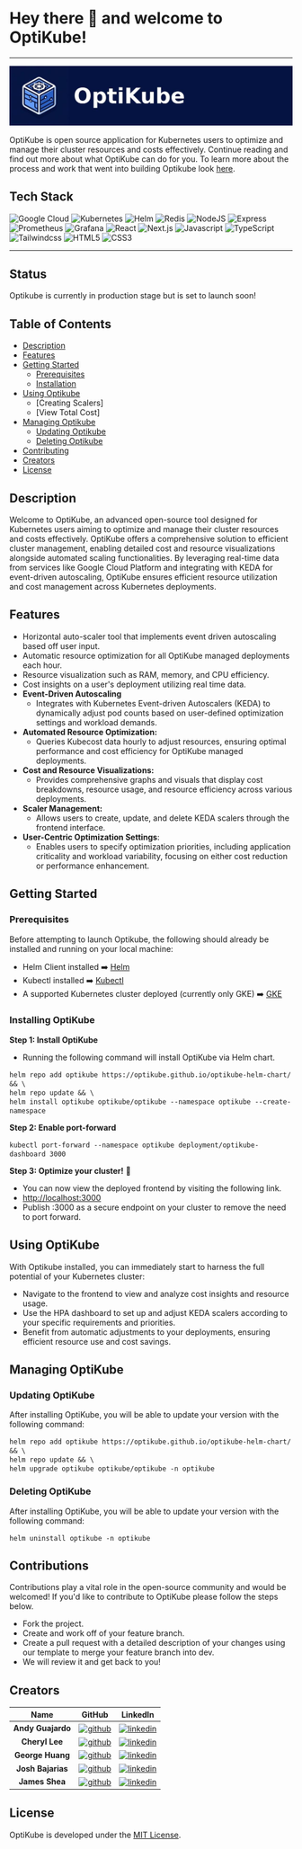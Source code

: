 # Hey there 👋 and welcome to OptiKube!
---
 ![OptiKube Horizontal Logo](optikube_logo_horizontal_final.jpg)
 
OptiKube is open source application for Kubernetes users to optimize and manage their cluster resources and costs effectively. Continue reading and find out more about what OptiKube can do for you. To learn more about the process and work that went into building Optikube look [here](https://medium.com/@andymatt1225/optikube-your-kubernetes-clusters-new-best-friend-e115ea68679a).

## Tech Stack
![Google Cloud](https://img.shields.io/badge/Google_Cloud-4285F4?style=for-the-badge&logo=google-cloud&logoColor=white)
![Kubernetes](https://img.shields.io/badge/kubernetes-326ce5.svg?&style=for-the-badge&logo=kubernetes&logoColor=white)
![Helm](https://img.shields.io/badge/Helm-0F1689?style=for-the-badge&logo=Helm&labelColor=0F1689)
![Redis](https://img.shields.io/badge/redis-CC0000.svg?&style=for-the-badge&logo=redis&logoColor=white)
![NodeJS](https://img.shields.io/badge/node.js-6DA55F?style=for-the-badge&logo=node.js&logoColor=white)
![Express](https://img.shields.io/badge/Express%20js-000000?style=for-the-badge&logo=express&logoColor=white)
![Prometheus](https://img.shields.io/badge/Prometheus-000000?style=for-the-badge&logo=prometheus&labelColor=000000)
![Grafana](https://img.shields.io/badge/Grafana-F2F4F9?style=for-the-badge&logo=grafana&logoColor=orange&labelColor=F2F4F9)
![React](https://img.shields.io/badge/react-%2320232a.svg?style=for-the-badge&logo=react&logoColor=%2361DAFB)
![Next.js](https://img.shields.io/badge/Next.js-lightgray?style=for-the-badge&logo=next.js&logoColor=black)
![Javascript](https://img.shields.io/badge/JavaScript-323330?style=for-the-badge&logo=javascript&logoColor=F7DF1E)
![TypeScript](https://img.shields.io/badge/TypeScript-007ACC?style=for-the-badge&logo=typescript&logoColor=white)
![Tailwindcss](https://img.shields.io/badge/Tailwindcss-090e1a?style=for-the-badge&logo=tailwindcss)
![HTML5](https://img.shields.io/badge/html5-%23E34F26.svg?style=for-the-badge&logo=html5&logoColor=white)
![CSS3](https://img.shields.io/badge/css3-%231572B6.svg?style=for-the-badge&logo=css3&logoColor=white)

---

## Status
Optikube is currently in production stage but is set to launch soon!

## Table of Contents

- [Description](#description)
- [Features](#features)
- [Getting Started](#installing-optikube)
  - [Prerequisites](#prerequisites)
  - [Installation](#installating-optikube)
- [Using Optikube](#using-optikube)
  - [Creating Scalers]
  - [View Total Cost] 
- [Managing Optikube](#managing-optikube)
  - [Updating Optikube](#updating-optikube)
  - [Deleting Optikube](#deleting-optikube) 
- [Contributing](#contributions)
- [Creators](#creators)
- [License](#license)


## Description
Welcome to OptiKube, an advanced open-source tool designed for Kubernetes users aiming to optimize and manage their cluster resources and costs effectively. OptiKube offers a comprehensive solution to efficient cluster management, enabling detailed cost and resource visualizations alongside automated scaling functionalities. By leveraging real-time data from services like Google Cloud Platform and integrating with KEDA for event-driven autoscaling, OptiKube ensures efficient resource utilization and cost management across Kubernetes deployments.

## Features
- Horizontal auto-scaler tool that implements event driven autoscaling based off user input.
- Automatic resource optimization for all OptiKube managed deployments each hour.
- Resource visualization such as RAM, memory, and CPU efficiency.
- Cost insights on a user's deployment utilizing real time data.
- **Event-Driven Autoscaling**
  - Integrates with Kubernetes Event-driven Autoscalers (KEDA) to dynamically adjust pod counts based on user-defined optimization settings and workload demands.
- **Automated Resource Optimization:**
  - Queries Kubecost data hourly to adjust resources, ensuring optimal performance and cost efficiency for OptiKube managed deployments.
- **Cost and Resource Visualizations:**
  - Provides comprehensive graphs and visuals that display cost breakdowns, resource usage, and resource efficiency across various deployments.
- **Scaler Management:**
  - Allows users to create, update, and delete KEDA scalers through the frontend interface.
- **User-Centric Optimization Settings**:
  - Enables users to specify optimization priorities, including application criticality and workload variability, focusing on either cost reduction or performance enhancement. 

## Getting Started

### Prerequisites
Before attempting to launch Optikube, the following should already be installed and running on your local machine:
- Helm Client installed ➡️ [Helm](https://helm.sh/docs/intro/install/)
- Kubectl installed ➡️ [Kubectl](https://kubernetes.io/docs/tasks/tools/#kubectl)
- A supported Kubernetes cluster deployed (currently only GKE) ➡️ [GKE](https://cloud.google.com/kubernetes-engine/docs/quickstarts/create-cluster)

### Installing OptiKube
**Step 1: Install OptiKube**
  - Running the following command will install OptiKube via Helm chart.
  ```
  helm repo add optikube https://optikube.github.io/optikube-helm-chart/ && \
  helm repo update && \
  helm install optikube optikube/optikube --namespace optikube --create-namespace
  ```
**Step 2: Enable port-forward**
  ```
  kubectl port-forward --namespace optikube deployment/optikube-dashboard 3000
  ```
**Step 3: Optimize your cluster!** :tada: 
  - You can now view the deployed frontend by visiting the following link.
  - [http://localhost:3000](http://localhost:3000)
  - Publish :3000 as a secure endpoint on your cluster to remove the need to port forward.

## Using OptiKube
With Optikube installed, you can immediately start to harness the full potential of your Kubernetes cluster:
  - Navigate to the frontend to view and analyze cost insights and resource usage.
  - Use the HPA dashboard to set up and adjust KEDA scalers according to your specific requirements and priorities.
  - Benefit from automatic adjustments to your deployments, ensuring efficient resource use and cost savings.

## Managing OptiKube

### Updating OptiKube
After installing OptiKube, you will be able to update your version with the following command:
  ```
  helm repo add optikube https://optikube.github.io/optikube-helm-chart/ && \
  helm repo update && \
  helm upgrade optikube optikube/optikube -n optikube
  ```
  
### Deleting OptiKube
After installing OptiKube, you will be able to update your version with the following command:
  ```
helm uninstall optikube -n optikube
  ```

## Contributions
Contributions play a vital role in the open-source community and would be welcomed! If you'd like to contribute to OptiKube please follow the steps below.
- Fork the project.
- Create and work off of your feature branch.
- Create a pull request with a detailed description of your changes using our template to merge your feature branch into dev.
- We will review it and get back to you!

## Creators

| Name          | GitHub | LinkedIn |
|:-------------:|:------:|:--------:|
| **Andy Guajardo** | <a href="https://github.com/andymattgee" target="_blank"><img align="center" src="https://iconmonstr.com/wp-content/g/gd/makefg.php?i=../releases/preview/2012/png/iconmonstr-github-1.png&r=56&g=136&b=255" alt="github" height="30" width="30" /></a> | <a href="https://www.linkedin.com/in/andy-guajardo-a63987101/" target="_blank"><img align="center" src="https://iconmonstr.com/wp-content/g/gd/makefg.php?i=../releases/preview/2012/png/iconmonstr-linkedin-3.png&r=56&g=136&b=255" alt="linkedin" height="30" width="30" /></a> |
| **Cheryl Lee** | <a href="https://github.com/yli-yanchen" target="_blank"><img align="center" src="https://iconmonstr.com/wp-content/g/gd/makefg.php?i=../releases/preview/2012/png/iconmonstr-github-1.png&r=56&g=136&b=255" alt="github" height="30" width="30" /></a> | <a href="https://www.linkedin.com/in/cherylleech/" target="_blank"><img align="center" src="https://iconmonstr.com/wp-content/g/gd/makefg.php?i=../releases/preview/2012/png/iconmonstr-linkedin-3.png&r=56&g=136&b=255" alt="linkedin" height="30" width="30" /></a> |
| **George Huang** | <a href="https://github.com/gzfh24" target="_blank"><img align="center" src="https://iconmonstr.com/wp-content/g/gd/makefg.php?i=../releases/preview/2012/png/iconmonstr-github-1.png&r=56&g=136&b=255" alt="github" height="30" width="30" /></a> | <a href="https://www.linkedin.com/in/gzfh" target="_blank"><img align="center" src="https://iconmonstr.com/wp-content/g/gd/makefg.php?i=../releases/preview/2012/png/iconmonstr-linkedin-3.png&r=56&g=136&b=255" alt="linkedin" height="30" width="30" /></a> |
| **Josh Bajarias** | <a href="https://github.com/Jawshhhhhhhh" target="_blank"><img align="center" src="https://iconmonstr.com/wp-content/g/gd/makefg.php?i=../releases/preview/2012/png/iconmonstr-github-1.png&r=56&g=136&b=255" alt="github" height="30" width="30" /></a> | <a href="https://www.linkedin.com/in/joshbajarias/" target="_blank"><img align="center" src="https://iconmonstr.com/wp-content/g/gd/makefg.php?i=../releases/preview/2012/png/iconmonstr-linkedin-3.png&r=56&g=136&b=255" alt="linkedin" height="30" width="30" /></a> |
| **James Shea** | <a href="https://github.com/JamesSheaDev" target="_blank"><img align="center" src="https://iconmonstr.com/wp-content/g/gd/makefg.php?i=../releases/preview/2012/png/iconmonstr-github-1.png&r=56&g=136&b=255" alt="github" height="30" width="30" /></a> | <a href="https://www.linkedin.com/in/james-r-shea/" target="_blank"><img align="center" src="https://iconmonstr.com/wp-content/g/gd/makefg.php?i=../releases/preview/2012/png/iconmonstr-linkedin-3.png&r=56&g=136&b=255" alt="linkedin" height="30" width="30" /></a> |


## License
OptiKube is developed under the [MIT License](https://mit-license.org/).

